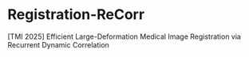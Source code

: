 # Registration-ReCorr
[TMI 2025] Efficient Large-Deformation Medical Image Registration via Recurrent Dynamic Correlation
